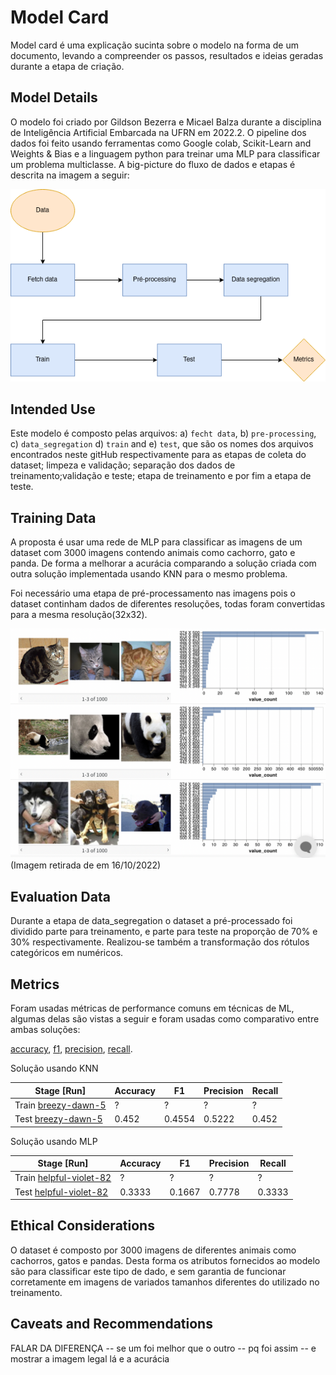 # Model Card
 
Model card é uma explicação sucinta sobre o modelo na forma de um documento, levando a compreender os passos, resultados e ideias geradas durante a etapa de criação.
 
## Model Details
O modelo foi criado por Gildson Bezerra e Micael Balza durante a disciplina de Inteligência Artificial Embarcada na UFRN em 2022.2. O pipeline dos dados foi feito usando ferramentas como Google colab, Scikit-Learn and Weights & Bias e a linguagem python para treinar uma MLP para classificar um problema multiclasse. A big-picture do fluxo de dados e etapas é descrita na imagem a seguir:
 
<img width="800" src="1.png">
 
## Intended Use
Este modelo é composto pelas arquivos:  a) ``fecht data``, b) ``pre-processing``, c) ``data_segregation`` d) ``train`` and e) ``test``, que são os nomes dos arquivos encontrados neste gitHub respectivamente para as etapas de coleta do dataset; limpeza e validação; separação dos dados de treinamento;validação e teste; etapa de treinamento e por fim a etapa de teste.
 
## Training Data
 
A proposta é usar uma rede de MLP para classificar as imagens de um dataset com 3000 imagens contendo animais como cachorro, gato e panda. De forma a melhorar a acurácia comparando a solução criada com outra solução implementada usando KNN para o mesmo problema.
 
Foi necessário uma etapa de pré-processamento nas imagens pois o dataset continham dados de diferentes resoluções, todas foram convertidas para a mesma resolução(32x32).
 
 
 
<img width="600" src="2.png">
(Imagem retirada de <https://github.com/ivanovitchm/embedded.ai/tree/main/lessons/week_05/first_classifier> em 16/10/2022)
 
## Evaluation Data
Durante a etapa de data_segregation o dataset a pré-processado foi dividido parte para treinamento, e parte para teste na proporção de 70% e 30% respectivamente. Realizou-se também a transformação dos rótulos categóricos em numéricos.
 
 
## Metrics
Foram usadas métricas de performance comuns em técnicas de ML, algumas delas são vistas a seguir e foram usadas como comparativo entre ambas soluções:
 
[accuracy](https://scikit-learn.org/stable/modules/generated/sklearn.metrics.accuracy_score.html), [f1](https://scikit-learn.org/stable/modules/generated/sklearn.metrics.f1_score.html#sklearn.metrics.f1_score), [precision](https://scikit-learn.org/stable/modules/generated/sklearn.metrics.precision_score.html#sklearn.metrics.precision_score), [recall](https://scikit-learn.org/stable/modules/generated/sklearn.metrics.recall_score.html#sklearn.metrics.recall_score).
 
Solução usando KNN
 
**Stage [Run]**                        | **Accuracy** | **F1** | **Precision** | **Recall** |
---------------------------------|--------------|--------|---------------|------------|
Train [breezy-dawn-5](https://wandb.ai/gildson/first_image_classifier/runs/3oe8zx9r?workspace=user-gildson) | ?      | ? | ?        | ?     | 
Test [breezy-dawn-5](https://wandb.ai/gildson/first_image_classifier/runs/3oe8zx9r?workspace=user-gildson)  | 0.452      | 0.4554 | 0.5222        | 0.452     |
 
Solução usando MLP
 
**Stage [Run]**                        | **Accuracy** | **F1** | **Precision** | **Recall** |
---------------------------------|--------------|--------|---------------|------------|
Train [helpful-violet-82](https://wandb.ai/gildson/second_image_classifier/runs/365xnfnu?workspace=user-gildson) | ?      | ? | ?        | ?     | 
Test [helpful-violet-82](https://wandb.ai/gildson/second_image_classifier/runs/365xnfnu?workspace=user-gildson)  | 0.3333      | 0.1667 | 0.7778        | 0.3333     |
 
## Ethical Considerations
 
O dataset é composto por 3000 imagens de diferentes animais como cachorros, gatos e pandas. Desta forma os atributos fornecidos ao modelo são para classificar este tipo de dado, e sem garantia de funcionar corretamente em imagens de variados tamanhos diferentes do utilizado no treinamento.
 
## Caveats and Recommendations
FALAR DA DIFERENÇA -- se um foi melhor que o outro -- pq foi assim -- e mostrar a  imagem legal lá e a acurácia
